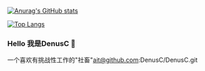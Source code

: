 [![Anurag's GitHub stats](https://github-readme-stats.vercel.app/api?username=DenusC&theme=tokyonight&show_icons=true&include_all_commits=true&count_private=true)](https://github.com/DenusC)

[![Top Langs](https://github-readme-stats.vercel.app/api/top-langs/?username=DenusC&theme=tokyonight&layout=compact)](https://github.com/DenusC)

### Hello 我是DenusC 👋

一个喜欢有挑战性工作的"社畜"ait@github.com:DenusC/DenusC.git
